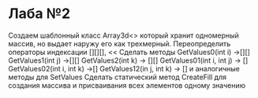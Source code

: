 # Лаба №2
Создаем шаблонный класс Array3d<> который хранит одномерный массив, но выдает наружу его как трехмерный. Переопределить операторы индексации [][][], <<
Сделать методы GetValues0(int i) ->[][] GetValues1(int j) ->[][]  GetValues2(int k) -> [][]
GetValues01(int i, int j) -> []
GetValues02(int i, int k) ->[]
GetValues12(in j, int k) -> []
и аналогичные методы для SetValues
Сделать статический метод CreateFill для создания массива и присваивания всех элементов одному значению